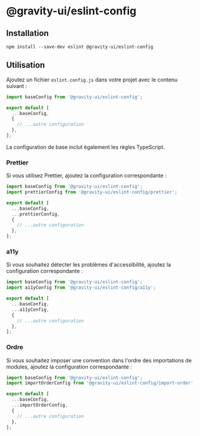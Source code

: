 # @gravity-ui/eslint-config

## Installation

```
npm install --save-dev eslint @gravity-ui/eslint-config
```

## Utilisation

Ajoutez un fichier `eslint.config.js` dans votre projet avec le contenu suivant :

```js
import baseConfig from '@gravity-ui/eslint-config';

export default [
  ...baseConfig,
  {
    // ...autre configuration
  },
];
```

La configuration de base inclut également les règles TypeScript.

### Prettier

Si vous utilisez Prettier, ajoutez la configuration correspondante :

```js
import baseConfig from '@gravity-ui/eslint-config';
import prettierConfig from '@gravity-ui/eslint-config/prettier';

export default [
  ...baseConfig,
  ...prettierConfig,
  {
    // ...autre configuration
  },
];
```

### a11y

Si vous souhaitez détecter les problèmes d'accessibilité, ajoutez la configuration correspondante :

```js
import baseConfig from '@gravity-ui/eslint-config';
import a11yConfig from '@gravity-ui/eslint-config/a11y';

export default [
  ...baseConfig,
  ...a11yConfig,
  {
    // ...autre configuration
  },
];
```

### Ordre

Si vous souhaitez imposer une convention dans l'ordre des importations de modules, ajoutez la configuration correspondante :

```js
import baseConfig from '@gravity-ui/eslint-config';
import importOrderConfig from '@gravity-ui/eslint-config/import-order';

export default [
  ...baseConfig,
  ...importOrderConfig,
  {
    // ...autre configuration
  },
];
```